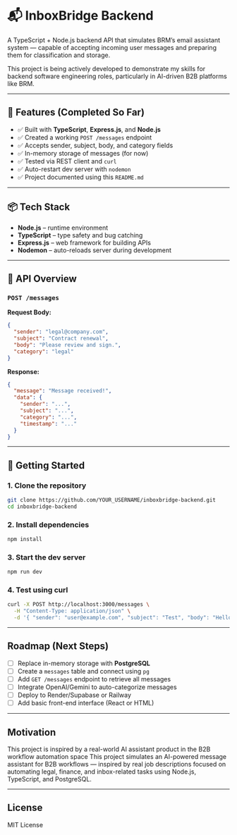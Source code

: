 
# 📬 InboxBridge Backend

A TypeScript + Node.js backend API that simulates BRM’s email assistant system — capable of accepting incoming user messages and preparing them for classification and storage.

This project is being actively developed to demonstrate my skills for backend software engineering roles, particularly in AI-driven B2B platforms like BRM.

---

## 🚀 Features (Completed So Far)

- ✅ Built with **TypeScript**, **Express.js**, and **Node.js**
- ✅ Created a working `POST /messages` endpoint
- ✅ Accepts sender, subject, body, and category fields
- ✅ In-memory storage of messages (for now)
- ✅ Tested via REST client and `curl`
- ✅ Auto-restart dev server with `nodemon`
- ✅ Project documented using this `README.md`

---

## 📦 Tech Stack

- **Node.js** – runtime environment
- **TypeScript** – type safety and bug catching
- **Express.js** – web framework for building APIs
- **Nodemon** – auto-reloads server during development

---

## 🧪 API Overview

### `POST /messages`

**Request Body:**

```json
{
  "sender": "legal@company.com",
  "subject": "Contract renewal",
  "body": "Please review and sign.",
  "category": "legal"
}
````

**Response:**

```json
{
  "message": "Message received!",
  "data": {
    "sender": "...",
    "subject": "...",
    "category": "...",
    "timestamp": "..."
  }
}
```

---

## 📂 Getting Started

### 1. Clone the repository

```bash
git clone https://github.com/YOUR_USERNAME/inboxbridge-backend.git
cd inboxbridge-backend
```

### 2. Install dependencies

```bash
npm install
```

### 3. Start the dev server

```bash
npm run dev
```

### 4. Test using curl

```bash
curl -X POST http://localhost:3000/messages \
  -H "Content-Type: application/json" \
  -d '{ "sender": "user@example.com", "subject": "Test", "body": "Hello", "category": "info" }'
```

---

## Roadmap (Next Steps)

* [ ] Replace in-memory storage with **PostgreSQL**
* [ ] Create a `messages` table and connect using `pg`
* [ ] Add `GET /messages` endpoint to retrieve all messages
* [ ] Integrate OpenAI/Gemini to auto-categorize messages
* [ ] Deploy to Render/Supabase or Railway
* [ ] Add basic front-end interface (React or HTML)

---

##  Motivation

This project is inspired by a real-world AI assistant product in the B2B workflow automation space
This project simulates an AI-powered message assistant for B2B workflows — inspired by real job descriptions focused on automating legal, finance, and inbox-related tasks using Node.js, TypeScript, and PostgreSQL.

---

## License

MIT License





